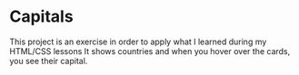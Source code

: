 # Capitals
This project is an exercise in order to apply what I learned during my HTML/CSS lessons
It shows countries and when you hover over the cards, you see their capital.
